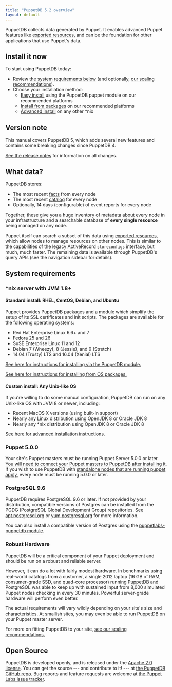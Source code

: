 ```yaml
---
title: "PuppetDB 5.2 overview"
layout: default
---
```


[exported]: {{puppet}}/lang_exported.html
[connect]: ./connect_puppet_master.markdown
[apply]: ./connect_puppet_apply.markdown
[install_via_module]: ./install_via_module.markdown
[install_from_packages]: ./install_from_packages.markdown
[install_advanced]: ./install_from_source.markdown
[scaling]: ./scaling_recommendations.markdown
[facts]: {{puppet}}/lang_facts_and_builtin_vars.html
[catalog]: {{puppet}}/lang_summary.html#compilation-and-catalogs
[releasenotes]: ./release_notes.markdown
[github]: https://github.com/puppetlabs/puppetdb
[tracker]: https://tickets.puppetlabs.com/browse/PDB
[apt_pgdg]: https://apt.postgresql.org
[yum_pgdg]: https://yum.postgresql.org

PuppetDB collects data generated by Puppet. It enables advanced Puppet features
like [exported resources][exported], and can be the foundation for other
applications that use Puppet's data.

Install it now
-----

To start using PuppetDB today:

* Review [the system requirements below](#system-requirements) (and optionally,
  [our scaling recommendations][scaling]).
* Choose your installation method:
    * [Easy install][install_via_module] using the PuppetDB puppet module on our
      recommended platforms
    * [Install from packages][install_from_packages] on our recommended
      platforms
    * [Advanced install][install_advanced] on any other \*nix

Version note
-----

This manual covers PuppetDB 5, which adds several new features and
contains some breaking changes since PuppetDB 4.

[See the release notes][releasenotes] for information on all
changes.


What data?
-----

PuppetDB stores:

* The most recent [facts][] from every node
* The most recent [catalog][] for every node
* Optionally, 14 days (configurable) of event reports for every node

Together, these give you a huge inventory of metadata about every node in your
infrastructure and a searchable database of **every single resource** being
managed on any node.

Puppet itself can search a subset of this data using
[exported resources][exported], which allow nodes to manage resources on other
nodes. This is similar to the capabilities of the legacy ActiveRecord
`storeconfigs` interface, but much, much faster. The remaining data is available
through PuppetDB's query APIs (see the navigation sidebar for details).

System requirements
-----

### \*nix server with JVM 1.8+

#### Standard install: RHEL, CentOS, Debian, and Ubuntu

Puppet provides PuppetDB packages and a module which simplify the
setup of its SSL certificates and init scripts. The packages are
available for the following operating systems:

* Red Hat Enterprise Linux 6.6+ and 7
* Fedora 25 and 26
* SuSE Enterprise Linux 11 and 12
* Debian 7 (Wheezy), 8 (Jessie), and 9 (Stretch)
* 14.04 (Trusty) LTS and 16.04 (Xenial) LTS

[See here for instructions for installing via the PuppetDB module.][install_via_module]

[See here for instructions for installing from OS packages.][install_from_packages]

#### Custom install: Any Unix-like OS

If you're willing to do some manual configuration, PuppetDB can run on
any Unix-like OS with JVM 8 or newer, including:

* Recent MacOS X versions (using built-in support)
* Nearly any Linux distribution using OpenJDK 8 or Oracle JDK 8
* Nearly any \*nix distribution using OpenJDK 8 or Oracle JDK 8

[See here for advanced installation instructions.][install_advanced]

### Puppet 5.0.0

Your site's Puppet masters must be running Puppet Server 5.0.0 or later.
[You will need to connect your Puppet masters to PuppetDB after installing it][connect].
If you wish to use PuppetDB with
[standalone nodes that are running puppet apply][apply], every node
must be running 5.0.0 or later.

### PostgreSQL 9.6

PuppetDB requires PostgreSQL 9.6 or later. If not provided by your
distribution, compatible versions of Postgres can be installed from the PGDG
(PostgreSQL Global Development Group) repositories. See
[apt.postgresql.org][apt_pgdg] or [yum.postgresql.org][yum_pgdg] for more
information.

You can also install a compatible version of Postgres using the
[puppetlabs-puppetdb module][install_via_module].

### Robust Hardware

PuppetDB will be a critical component of your Puppet deployment and should be
run on a robust and reliable server.

However, it can do a lot with fairly modest hardware. In benchmarks using
real-world catalogs from a customer, a single 2012 laptop (16 GB of RAM,
consumer-grade SSD, and quad-core processor) running PuppetDB and PostgreSQL was
able to keep up with sustained input from 8,000 simulated Puppet nodes checking
in every 30 minutes. Powerful server-grade hardware will perform even better.

The actual requirements will vary wildly depending on your site's size and
characteristics. At smallish sites, you may even be able to run PuppetDB on your
Puppet master server.

For more on fitting PuppetDB to your site, [see our scaling recommendations.][scaling]

Open Source
-----

PuppetDB is developed openly, and is released under the
[Apache 2.0 license](http://www.apache.org/licenses/LICENSE-2.0.html). You can
get the source --- and contribute to it! --- at
[the PuppetDB GitHub repo][github]. Bug reports and feature requests are welcome
at [the Puppet Labs issue tracker][tracker].
